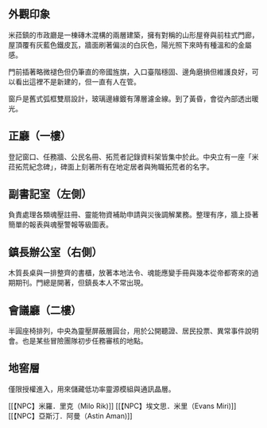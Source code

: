 ## 外觀印象
米菈鎮的市政廳是一棟磚木混構的兩層建築，擁有對稱的山形屋脊與前柱式門廊，屋頂覆有灰藍色鐵皮瓦，牆面刷著偏淡的白灰色，陽光照下來時有種溫和的金屬感。

門前插著略微褪色但仍筆直的帝國旌旗，入口臺階穩固、邊角磨損但維護良好，可以看出這裡不是新建的，但一直有人在管。

窗戶是舊式弧框雙扇設計，玻璃邊緣鍍有薄層濾金線。到了黃昏，會從內部透出暖光。

## 正廳（一樓）    
登記窗口、任務牆、公民名冊、拓荒者記錄資料架皆集中於此。中央立有一座「米菈拓荒紀念碑」，碑面上刻著所有在地定居者與殉職拓荒者的名字。
## 副書記室（左側）
負責處理各類魂壓註冊、靈能物資補助申請與災後調解業務。整理有序，牆上掛著簡單的報表與魂壓警報等級圖表。
## 鎮長辦公室（右側）
木質長桌與一排整齊的書櫃，放著本地法令、魂能應變手冊與幾本從帝都寄來的過期期刊。門總是開著，但鎮長本人不常出現。
## 會議廳（二樓）
半圓座椅排列，中央為靈壓屏蔽層圓台，用於公開聽證、居民投票、異常事件說明會。也是某些冒險團隊初步任務審核的地點。
## 地窖層
僅限授權進入，用來儲藏低功率靈源模組與通訊晶層。

[[【NPC】米羅．里克（Milo Rik)]]
[[【NPC】埃文思．米里（Evans Miri)]]
[[【NPC】亞斯汀．阿曼（Astin Aman)]]



